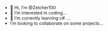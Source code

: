 - 👋 Hi, I’m @Zelcher100
- 👀 I’m interested in coding...
- 🌱 I’m currently learning c# ...
- I’m looking to collaborate on some projects...


